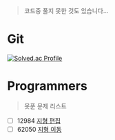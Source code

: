 >코드중 풀지 못한 것도 있습니다...  

# Git
[![Solved.ac Profile](http://mazassumnida.wtf/api/v2/generate_badge?boj=ljw6970)](https://solved.ac/ljw6970/)

# Programmers
> 못푼 문제 리스트
- [ ] 12984 [지형 편집](https://school.programmers.co.kr/learn/courses/30/lessons/12984)
- [ ] 62050 [지형 이동](https://school.programmers.co.kr/learn/courses/30/lessons/62050)